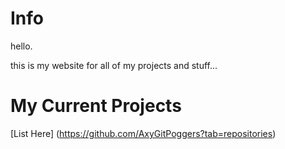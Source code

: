 # Info

hello.

this is my website for all of my projects and stuff...

# My Current Projects

[List Here] (https://github.com/AxyGitPoggers?tab=repositories)


